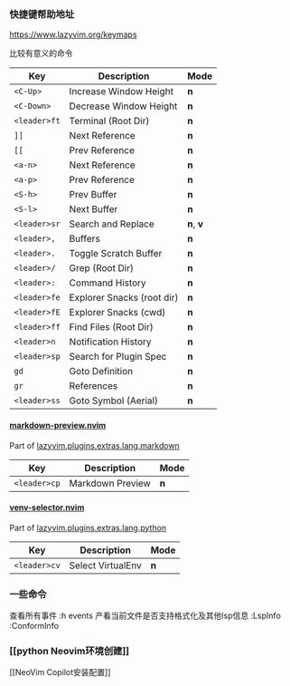 ### 快捷键帮助地址
https://www.lazyvim.org/keymaps

比较有意义的命令

| Key          | Description                | Mode         |
| ------------ | -------------------------- | ------------ |
| `<C-Up>`     | Increase Window Height     | **n**        |
| `<C-Down>`   | Decrease Window Height     | **n**        |
| `<leader>ft` | Terminal (Root Dir)        | **n**        |
| `]]`         | Next Reference             | **n**        |
| `[[`         | Prev Reference             | **n**        |
| `<a-n>`      | Next Reference             | **n**        |
| `<a-p>`      | Prev Reference             | **n**        |
| `<S-h>`      | Prev Buffer                | **n**        |
| `<S-l>`      | Next Buffer                | **n**        |
| `<leader>sr` | Search and Replace         | **n**, **v** |
| `<leader>,`  | Buffers                    | **n**        |
| `<leader>.`  | Toggle Scratch Buffer      | **n**        |
| `<leader>/`  | Grep (Root Dir)            | **n**        |
| `<leader>:`  | Command History            | **n**        |
| `<leader>fe` | Explorer Snacks (root dir) | **n**        |
| `<leader>fE` | Explorer Snacks (cwd)      | **n**        |
| `<leader>ff` | Find Files (Root Dir)      | **n**        |
| `<leader>n`  | Notification History       | **n**        |
| `<leader>sp` | Search for Plugin Spec     | **n**        |
| `gd`         | Goto Definition            | **n**        |
| `gr`         | References                 | **n**        |
| `<leader>ss` | Goto Symbol (Aerial)       | **n**        |
#### [markdown-preview.nvim](https://github.com/iamcco/markdown-preview.nvim.git)

Part of [lazyvim.plugins.extras.lang.markdown](https://www.lazyvim.org/extras/lang/markdown)

|Key|Description|Mode|
|---|---|---|
|`<leader>cp`|Markdown Preview|**n**|
#### [venv-selector.nvim](https://github.com/linux-cultist/venv-selector.nvim.git)

Part of [lazyvim.plugins.extras.lang.python](https://www.lazyvim.org/extras/lang/python)

|Key|Description|Mode|
|---|---|---|
|`<leader>cv`|Select VirtualEnv|**n**|

### 一些命令

查看所有事件
:h events
产看当前文件是否支持格式化及其他lsp信息
:LspInfo
:ConformInfo

### [[python Neovim环境创建]]


[[NeoVim Copilot安装配置]]